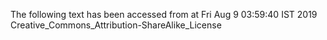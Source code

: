The following text has been accessed from at Fri Aug 9 03:59:40 IST 2019
Creative_Commons_Attribution-ShareAlike_License
